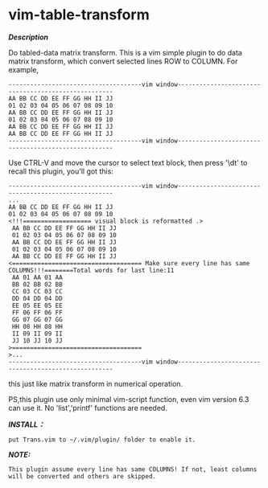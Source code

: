 # vim-table-transform


***Description***


Do tabled-data matrix transform.
This is a vim simple plugin to do data matrix transform, which convert selected lines ROW to COLUMN.
For example,
```
-------------------------------------vim window----------------------------------------------------
AA BB CC DD EE FF GG HH II JJ
01 02 03 04 05 06 07 08 09 10
AA BB CC DD EE FF GG HH II JJ
01 02 03 04 05 06 07 08 09 10
AA BB CC DD EE FF GG HH II JJ
AA BB CC DD EE FF GG HH II JJ
-------------------------------------vim window----------------------------------------------------
```
Use CTRL-V and move the cursor to select text block, then press '\dt' to recall this plugin, you'll got this:
```
-------------------------------------vim window----------------------------------------------------
...
AA BB CC DD EE FF GG HH II JJ
01 02 03 04 05 06 07 08 09 10
<!!!=================== visual block is reformatted .>
 AA BB CC DD EE FF GG HH II JJ
 01 02 03 04 05 06 07 08 09 10
 AA BB CC DD EE FF GG HH II JJ
 01 02 03 04 05 06 07 08 09 10
 AA BB CC DD EE FF GG HH II JJ
<==================================== Make sure every line has same COLUMNS!!!========Total words for last line:11
 AA 01 AA 01 AA
 BB 02 BB 02 BB
 CC 03 CC 03 CC
 DD 04 DD 04 DD
 EE 05 EE 05 EE
 FF 06 FF 06 FF
 GG 07 GG 07 GG
 HH 08 HH 08 HH
 II 09 II 09 II
 JJ 10 JJ 10 JJ
>====================================
>...
-------------------------------------vim window----------------------------------------------------
```
this just like matrix transform in numerical operation.


PS,this plugin use only minimal vim-script function, even vim version 6.3 can use it. No 'list','printf' functions are needed.

***INSTALL：***

    put Trans.vim to ~/.vim/plugin/ folder to enable it.

***NOTE:***

    This plugin assume every line has same COLUMNS! If not, least columns will be converted and others are skipped.
